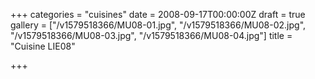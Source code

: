 +++
categories = "cuisines"
date = 2008-09-17T00:00:00Z
draft = true
gallery = ["/v1579518366/MU08-01.jpg", "/v1579518366/MU08-02.jpg", "/v1579518366/MU08-03.jpg", "/v1579518366/MU08-04.jpg"]
title = "Cuisine LIE08"

+++
